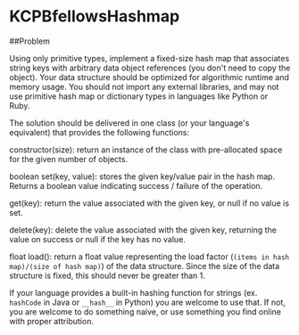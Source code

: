 # KCPBfellowsHashmap
##Problem

Using only primitive types, implement a fixed-size hash map that associates string keys with arbitrary data object references (you don't need to copy the object). Your data structure should be optimized for algorithmic runtime and memory usage. You should not import any external libraries, and may not use primitive hash map or dictionary types in languages like Python or Ruby.

The solution should be delivered in one class (or your language's equivalent) that provides the following functions:

constructor(size): return an instance of the class with pre-allocated space for the given number of objects.

boolean set(key, value): stores the given key/value pair in the hash map. Returns a boolean value indicating success / failure of the operation.

get(key): return the value associated with the given key, or null if no value is set.

delete(key): delete the value associated with the given key, returning the value on success or null if the key has no value.

float load(): return a float value representing the load factor (`(items in hash map)/(size of hash map)`) of the data structure. Since the size of the data structure is fixed, this should never be greater than 1.

If your language provides a built-in hashing function for strings (ex. `hashCode` in Java or `__hash__` in Python) you are welcome to use that. If not, you are welcome to do something naive, or use something you find online with proper attribution.
